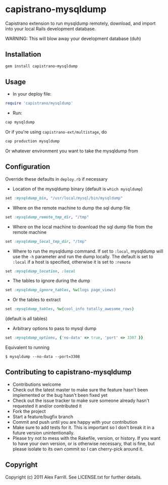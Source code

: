 # capistrano-mysqldump

Capistrano extension to run mysqldump remotely, download, and import into your local Rails development database.

WARNING: This will blow away your development database (duh)

## Installation

```ruby
gem install capistrano-mysqldump
```

## Usage

* In your deploy file:

```ruby
require 'capistrano/mysqldump'
```

* Run:

```ruby
cap mysqldump
```

Or if you're using `capistrano-ext/multistage`, do

```ruby
cap production mysqldump
```

Or whatever environment you want to take the mysqldump from

## Configuration

Override these defaults in `deploy.rb` if necessary

* Location of the mysqldump binary (default is `which mysqldump`)

```ruby
set :mysqldump_bin, "/usr/local/mysql/bin/mysqldump"
```

* Where on the remote machine to dump the sql dump file

```ruby
set :mysqldump_remote_tmp_dir, "/tmp"
```

* Where on the local machine to download the sql dump file from the remote machine

```ruby
set :mysqldump_local_tmp_dir, "/tmp"
```

* Where to run the mysqldump command. If set to `:local`, mysqldump will use the `-h` parameter and run the dump locally. The default is set to `:local` if a host is specified, otherwise it is set to `:remote`

```ruby
set :mysqldump_location, :local
```

* The tables to ignore during the dump

```ruby
set :mysqldump_ignore_tables, %w(logs page_views)
```

* Or the tables to extract

```ruby
set :mysqldump_tables, %w{cool_info totally_awesome_rows}
```
(default is all tables)

* Arbitrary options to pass to mysql dump

```ruby
set :mysqldump_options, {'no-data' => true, 'port' => 3307 }}
```

Equivalent to running

    $ mysqldump --no-data --port=3308

## Contributing to capistrano-mysqldump

* Contributions welcome
* Check out the latest master to make sure the feature hasn't been implemented or the bug hasn't been fixed yet
* Check out the issue tracker to make sure someone already hasn't requested it and/or contributed it
* Fork the project
* Start a feature/bugfix branch
* Commit and push until you are happy with your contribution
* Make sure to add tests for it. This is important so I don't break it in a future version unintentionally.
* Please try not to mess with the Rakefile, version, or history. If you want to have your own version, or is otherwise necessary, that is fine, but please isolate to its own commit so I can cherry-pick around it.

## Copyright

Copyright (c) 2011 Alex Farrill. See LICENSE.txt for
further details.
